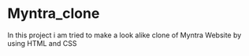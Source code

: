 # Myntra_clone
In this project i am  tried to make a look alike clone of Myntra Website by using HTML and CSS
